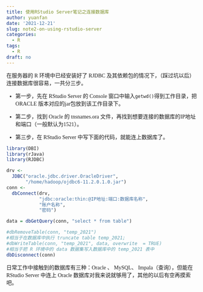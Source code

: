 ```yaml
---
title: 使用RStudio Server笔记之连接数据库
author: yuanfan
date: '2021-12-21'
slug: note2-on-using-rstudio-server
categories:
  - R
tags:
  - R
draft: no
---
```


<font face="微软雅黑">

<!--more-->

在服务器的 R 环境中已经安装好了 RJDBC 及其依赖包的情况下，（踩过坑以后）连接数据库很容易，一共分三步。

+ 第一步，先在 RStudio Server 的 Console 窗口中输入`getwd()`得到工作目录，把 ORACLE 版本对应的jar包放到该工作目录下。

+ 第二步，找到 Oracle 的 tnsnames.ora 文件，再找到想要连接的数据库的IP地址和端口（一般默认为1521）。

+ 第三步，在 RStudio Server 中写下面的代码，就能连上数据库了。

```r
library(DBI)
library(rJava)
library(RJDBC)

drv <-
  JDBC("oracle.jdbc.driver.OracleDriver",
       "/home/hadoop/ojdbc6-11.2.0.1.0.jar")
conn <-
  dbConnect(drv,
            "jdbc:oracle:thin:@IP地址:端口:数据库名称",
            "账户名称",
            "密码")

data = dbGetQuery(conn, "select * from table")

#dbRemoveTable(conn, "temp_2021") 
#相当于在数据库中执行 truncate table temp_2021;
#dbWriteTable(conn, "temp_2021", data, overwrite  = TRUE)
#相当于把 R 环境中的 data 数据集写入数据库中的 temp_2021 表中
dbDisconnect(conn)
```

日常工作中接触到的数据库有三种：Oracle 、 MySQL、 Impala（查询），但能在 RStudio Server 中连上 Oracle 数据库对我来说就够用了，其他的以后有空再摸索吧。
